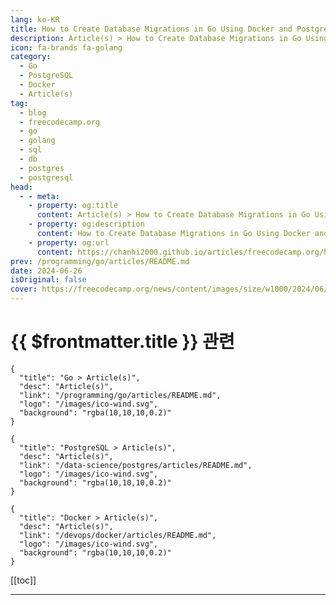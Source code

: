 ```yaml
---
lang: ko-KR
title: How to Create Database Migrations in Go Using Docker and Postgres
description: Article(s) > How to Create Database Migrations in Go Using Docker and Postgres
icon: fa-brands fa-golang
category: 
  - Go
  - PostgreSQL
  - Docker
  - Article(s)
tag: 
  - blog
  - freecodecamp.org
  - go
  - golang
  - sql
  - db
  - postgres
  - postgresql
head:
  - - meta:
    - property: og:title
      content: Article(s) > How to Create Database Migrations in Go Using Docker and Postgres
    - property: og:description
      content: How to Create Database Migrations in Go Using Docker and Postgres
    - property: og:url
      content: https://chanhi2000.github.io/articles/freecodecamp.org/how-to-create-database-migrations-in-go.html
prev: /programming/go/articles/README.md
date: 2024-06-26
isOriginal: false
cover: https://freecodecamp.org/news/content/images/size/w1000/2024/06/fotis-fotopoulos-DuHKoV44prg-unsplash.jpg
---
```


# {{ $frontmatter.title }} 관련

```component VPCard
{
  "title": "Go > Article(s)",
  "desc": "Article(s)",
  "link": "/programming/go/articles/README.md",
  "logo": "/images/ico-wind.svg",
  "background": "rgba(10,10,10,0.2)"
}
```

```component VPCard
{
  "title": "PostgreSQL > Article(s)",
  "desc": "Article(s)",
  "link": "/data-science/postgres/articles/README.md",
  "logo": "/images/ico-wind.svg",
  "background": "rgba(10,10,10,0.2)"
}
```

```component VPCard
{
  "title": "Docker > Article(s)",
  "desc": "Article(s)",
  "link": "/devops/docker/articles/README.md",
  "logo": "/images/ico-wind.svg",
  "background": "rgba(10,10,10,0.2)"
}
```

[[toc]]

---

<SiteInfo
  name="How to Create Database Migrations in Go Using Docker and Postgres"
  desc="Go is a fast programming language with a relatively simple syntax. While learning Go, it is important to learn how to build APIs and how to use them to communicate with databases. In the process of learning, I decided to take on a project that helped me in that regard..."
  url="https://freecodecamp.org/news/how-to-create-database-migrations-in-go/"
  logo="https://cdn.freecodecamp.org/universal/favicons/favicon.ico"
  preview="https://freecodecamp.org/news/content/images/size/w1000/2024/06/fotis-fotopoulos-DuHKoV44prg-unsplash.jpg"/>

<!-- TODO: 작성 -->

